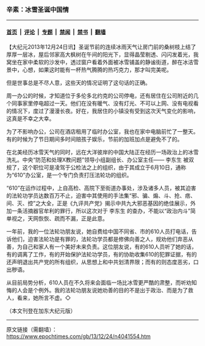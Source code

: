 ### 辛素：冰雪圣诞中国情

---

#### [首页](../../../..?n4041554) &nbsp;|&nbsp; [评论](../../../../../epoch-comment?n4041554) &nbsp;|&nbsp; [专题](../../../../../epoch-special?n4041554) &nbsp;|&nbsp; [禁闻](../../../../../epoch-news?n4041554) &nbsp;|&nbsp; [禁书](../../../../../books?n4041554) &nbsp;|&nbsp; [翻墙](https://github.com/gfw-breaker/nogfw/blob/master/README.md?n4041554)


<div class="post_content" id="artbody" itemprop="articleBody">
 <!-- article content begin -->
 <p>
  【大纪元2013年12月24日讯】圣诞节前的连续冰雨天气让房门前的桑树枝上结了厚厚一层冰，屋后邻家高大枫树在午间的阳光下，显得晶莹剔透、闪闪发着光，我窝坐在家中柔软的沙发中，透过窗户看着外面被冰雪铺盖的静谧街道，醉在冰洁雪景中，心想，如果这时能有一杯热气腾腾的热巧克力，那才叫完美呢。
 </p>
 <p>
  但是世事总是不尽人意，这些天的情况证明了这句话的正确。
 </p>
 <p>
  周一办公的时候，才知道位于多伦多北约克的公司停电，还有居住在公司附近的几个同事家里停电超过一天。他们在没有暖气、没有灯光、不可以上网、没有电视看的情况下，度过了漫漫长夜。好在，我居住的小镇没有受到这次天气变化的影响，这真是不幸之大幸。
 </p>
 <p>
  为了不影响办公，公司在酒店租用了临时办公室，我也在家中电脑前忙了一整天。有的时候为了节日期间多时间赔孩子娱乐，节前的加班加点是避免不了的。
 </p>
 <p>
  在北美经历冰雪天气的同时，远在大洋彼岸的中国大陆正在经历一场政治上的冰雪洗礼。中央“防范和处理X教问题”领导小组副组长、办公室主任——
  <ok href="https://www.epochtimes.com/gb/tag/%E6%9D%8E%E4%B8%9C%E7%94%9F.html">
   李东生
  </ok>
  被双规了，这个职位可是凌驾于公检法之上的组织，由于其成立于6月10日，通称为“610”办公室，是一个专门负责打压法轮功的组织。
 </p>
 <p>
  “610”在运作过程中，上自高检、高院下至街道办事处，涉及诸多人员，被其迫害的法轮功学员达数百万不止，迫害中其使用的手法集“邪、骗、煽、斗、抢、痞、间、灭、控”之大全，正是《九评共产党》揭示中共九大邪恶基因的绝佳展示，外加一条活摘器官牟利的罪行，所以这次对于
  <ok href="https://www.epochtimes.com/gb/tag/%E6%9D%8E%E4%B8%9C%E7%94%9F.html">
   李东生
  </ok>
  的查办，不能以“政治内斗”简单视之，天网恢恢、疏而不漏，正是此意。
 </p>
 <p>
  一年前，我的一位法轮功朋友说，她自费给中国不同省、市的610人员打电话，告诉他们，迫害法轮功是有罪的，法轮功学员都是修佛向善之人，规劝他们弃恶从善，为自己和家人有一个美好未来负责。这位朋友说，有的610人员听了她的话，有的调离了工作，有的开始保护法轮功学员，有的协助收集610的犯罪证据，有的还声明退出共产党的所有组织，从思想上和中共划清界限；而有的则态度恶劣，口出秽语。
 </p>
 <p>
  从目前局势分析，610人员在不久将来会面临一场比冰雪更严酷的肃整，而听劝知悔的人会是个例外。我的法轮功朋友说她劝善的目的不是出于政治、而是为了救人，看来，她所言不虚。◇
 </p>
 <p>
  （本文刊登在加东大纪元版）
 </p>
 <!-- article content end -->
 <div id="below_article_ad">
 </div>
</div>


---

原文链接（需翻墙）：https://www.epochtimes.com/gb/13/12/24/n4041554.htm